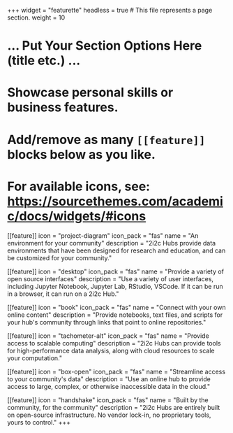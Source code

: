 +++
widget = "featurette"
headless = true  # This file represents a page section.
weight = 10

# ... Put Your Section Options Here (title etc.) ...

# Showcase personal skills or business features.
# Add/remove as many `[[feature]]` blocks below as you like.
# For available icons, see: https://sourcethemes.com/academic/docs/widgets/#icons
[[feature]]
  icon = "project-diagram"
  icon_pack = "fas"
  name = "An environment for your community"
  description = "2i2c Hubs provide data environments that have been designed for research and education, and can be customized for your community."

[[feature]]
  icon = "desktop"
  icon_pack = "fas"
  name = "Provide a variety of open source interfaces"
  description = "Use a variety of user interfaces, including Jupyter Notebook, Jupyter Lab, RStudio, VSCode. If it can be run in a browser, it can run on a 2i2c Hub."

[[feature]]
  icon = "book"
  icon_pack = "fas"
  name = "Connect with your own online content"
  description = "Provide notebooks, text files, and scripts for your hub's community through links that point to online repositories."

[[feature]]
  icon = "tachometer-alt"
  icon_pack = "fas"
  name = "Provide access to scalable computing"
  description = "2i2c Hubs can provide tools for high-performance data analysis, along with cloud resources to scale your computation."

[[feature]]
  icon = "box-open"
  icon_pack = "fas"
  name = "Streamline access to your community's data"
  description = "Use an online hub to provide access to large, complex, or otherwise inaccessible data in the cloud."

[[feature]]
  icon = "handshake"
  icon_pack = "fas"
  name = "Built by the community, for the community"
  description = "2i2c Hubs are entirely built on open-source infrastructure. No vendor lock-in, no proprietary tools, yours to control."
+++
